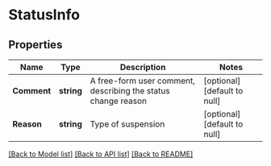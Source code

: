 # StatusInfo

## Properties
Name | Type | Description | Notes
------------ | ------------- | ------------- | -------------
**Comment** | **string** | A free-form user comment, describing the status change reason | [optional] [default to null]
**Reason** | **string** | Type of suspension | [optional] [default to null]

[[Back to Model list]](../README.md#documentation-for-models) [[Back to API list]](../README.md#documentation-for-api-endpoints) [[Back to README]](../README.md)


